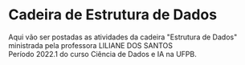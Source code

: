 # Cadeira de Estrutura de Dados

Aqui vão ser postadas as atividades da cadeira "Estrutura de Dados" ministrada pela professora LILIANE DOS SANTOS
<br>Período 2022.1 do curso Ciência de Dados e IA na UFPB.
